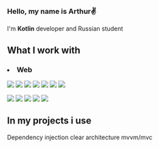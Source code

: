 ### Hello, my name is Arthur✌️
I'm <b>Kotlin</b> developer and Russian student

## What I work with

### <li>Web</li>

<p>
<img src="https://img.shields.io/badge/backend-white?style=for-the-badge">
<img src="https://img.shields.io/badge/Kotlin-purple?style=for-the-badge&logo=kotlin&logoColor=white">
<img src="https://img.shields.io/badge/postgresql-blue?style=for-the-badge&logo=postgresql&logoColor=white">
<img src="https://img.shields.io/badge/ktor-darkorange?style=for-the-badge&logo=ktor&logoColor=white">
<img src="https://img.shields.io/badge/koin-peach?style=for-the-badge&logo=koin&logoColor=white&color=ffe5b4">
<img src="https://img.shields.io/badge/websocket-olive?style=for-the-badge&logo=ktor&logoColor=white">
<img src="https://img.shields.io/badge/restapi-azure?style=for-the-badge&logo=ktor&logoColor=white">
</p>

<p>
<img src="https://img.shields.io/badge/frontend-black?style=for-the-badge">
<img src="https://img.shields.io/badge/Kotlin-purple?style=for-the-badge&logo=kotlin&logoColor=white">
<img src="https://img.shields.io/badge/Compose-darkgreen?style=for-the-badge&logo=jetpackcompose&logoColor=white">
<img src="https://img.shields.io/badge/JS-blue?style=for-the-badge&logo=JavaScript&logoColor=white&color=708090">
<img src="https://img.shields.io/badge/html-brown?style=for-the-badge&logo=html&logoColor=white">
  
</p>

## In my projects i use

Dependency injection clear architecture mvvm/mvc




<!--
**Tanexc/Tanexc** is a ✨ _special_ ✨ repository because its `README.md` (this file) appears on your GitHub profile.

Here are some ideas to get you started:

- 🔭 I’m currently working on ...
- 🌱 I’m currently learning ...
- 👯 I’m looking to collaborate on ...
- 🤔 I’m looking for help with ...
- 💬 Ask me about ...
- 📫 How to reach me: ...
- 😄 Pronouns: ...
- ⚡ Fun fact: ...
-->

